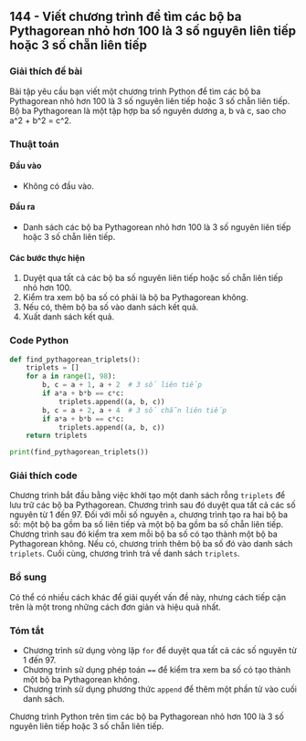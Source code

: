 ## 144 - Viết chương trình để tìm các bộ ba Pythagorean nhỏ hơn 100 là 3 số nguyên liên tiếp hoặc 3 số chẵn liên tiếp

### Giải thích đề bài

Bài tập yêu cầu bạn viết một chương trình Python để tìm các bộ ba Pythagorean nhỏ hơn 100 là 3 số nguyên liên tiếp hoặc 3 số chẵn liên tiếp. Bộ ba Pythagorean là một tập hợp ba số nguyên dương a, b và c, sao cho a^2 + b^2 = c^2.

### Thuật toán

#### Đầu vào

- Không có đầu vào.

#### Đầu ra

- Danh sách các bộ ba Pythagorean nhỏ hơn 100 là 3 số nguyên liên tiếp hoặc 3 số chẵn liên tiếp.

#### Các bước thực hiện

1. Duyệt qua tất cả các bộ ba số nguyên liên tiếp hoặc số chẵn liên tiếp nhỏ hơn 100.
2. Kiểm tra xem bộ ba số có phải là bộ ba Pythagorean không.
3. Nếu có, thêm bộ ba số vào danh sách kết quả.
4. Xuất danh sách kết quả.

### Code Python

```python
def find_pythagorean_triplets():
    triplets = []
    for a in range(1, 98):
        b, c = a + 1, a + 2  # 3 số liên tiếp
        if a*a + b*b == c*c:
            triplets.append((a, b, c))
        b, c = a + 2, a + 4  # 3 số chẵn liên tiếp
        if a*a + b*b == c*c:
            triplets.append((a, b, c))
    return triplets

print(find_pythagorean_triplets())
```

### Giải thích code

Chương trình bắt đầu bằng việc khởi tạo một danh sách rỗng `triplets` để lưu trữ các bộ ba Pythagorean. Chương trình sau đó duyệt qua tất cả các số nguyên từ 1 đến 97. Đối với mỗi số nguyên `a`, chương trình tạo ra hai bộ ba số: một bộ ba gồm ba số liên tiếp và một bộ ba gồm ba số chẵn liên tiếp. Chương trình sau đó kiểm tra xem mỗi bộ ba số có tạo thành một bộ ba Pythagorean không. Nếu có, chương trình thêm bộ ba số đó vào danh sách `triplets`. Cuối cùng, chương trình trả về danh sách `triplets`.

### Bổ sung

Có thể có nhiều cách khác để giải quyết vấn đề này, nhưng cách tiếp cận trên là một trong những cách đơn giản và hiệu quả nhất.

### Tóm tắt

- Chương trình sử dụng vòng lặp `for` để duyệt qua tất cả các số nguyên từ 1 đến 97.
- Chương trình sử dụng phép toán `==` để kiểm tra xem ba số có tạo thành một bộ ba Pythagorean không.
- Chương trình sử dụng phương thức `append` để thêm một phần tử vào cuối danh sách.

Chương trình Python trên tìm các bộ ba Pythagorean nhỏ hơn 100 là 3 số nguyên liên tiếp hoặc 3 số chẵn liên tiếp.
